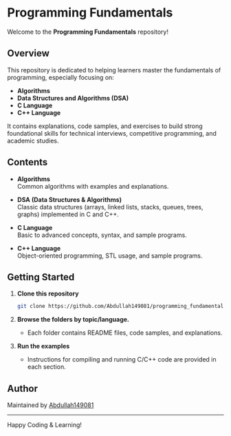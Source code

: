 # Programming Fundamentals

Welcome to the **Programming Fundamentals** repository!

## Overview

This repository is dedicated to helping learners master the fundamentals of programming, especially focusing on:
- **Algorithms**
- **Data Structures and Algorithms (DSA)**
- **C Language**
- **C++ Language**

It contains explanations, code samples, and exercises to build strong foundational skills for technical interviews, competitive programming, and academic studies.

## Contents

- **Algorithms**  
  Common algorithms with examples and explanations.

- **DSA (Data Structures & Algorithms)**  
  Classic data structures (arrays, linked lists, stacks, queues, trees, graphs) implemented in C and C++.

- **C Language**  
  Basic to advanced concepts, syntax, and sample programs.

- **C++ Language**  
  Object-oriented programming, STL usage, and sample programs.

## Getting Started

1. **Clone this repository**
   ```bash
   git clone https://github.com/Abdullah149081/programming_fundamentals.git
   ```

2. **Browse the folders by topic/language.**
   - Each folder contains README files, code samples, and explanations.

3. **Run the examples**
   - Instructions for compiling and running C/C++ code are provided in each section.


## Author

Maintained by [Abdullah149081](https://github.com/Abdullah149081)

---

Happy Coding & Learning!